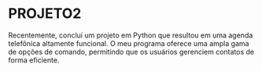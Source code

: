 # PROJETO2
Recentemente, concluí um projeto em Python que resultou em uma agenda telefônica altamente funcional. O meu programa oferece uma ampla gama de opções de comando, permitindo que os usuários gerenciem contatos de forma eficiente. 
